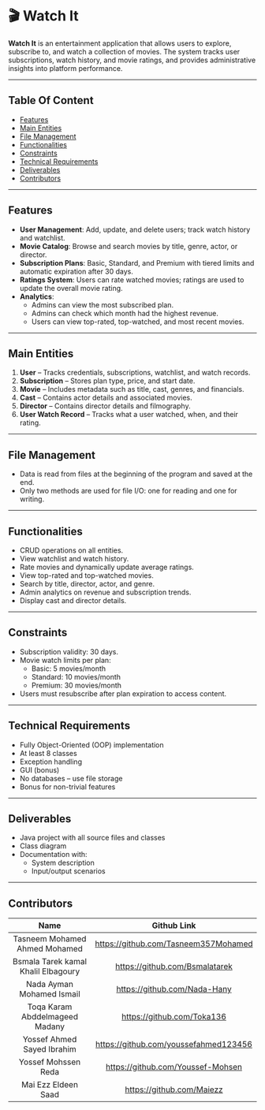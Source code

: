 
# 🎬 Watch It

**Watch It** is an entertainment application that allows users to explore, subscribe to, and watch a collection of movies. The system tracks user subscriptions, watch history, and movie ratings, and provides administrative insights into platform performance.

---
## Table Of Content
- [Features](#features)
- [Main Entities](#main-entities)
- [File Management](#file-management)
- [Functionalities](#functionalities)
- [Constraints](#constraints)
- [Technical Requirements](#technical-requirements)
- [Deliverables](#deliverables)
- [Contributors](#contributors)

---
## Features

- **User Management**: Add, update, and delete users; track watch history and watchlist.
- **Movie Catalog**: Browse and search movies by title, genre, actor, or director.
- **Subscription Plans**: Basic, Standard, and Premium with tiered limits and automatic expiration after 30 days.
- **Ratings System**: Users can rate watched movies; ratings are used to update the overall movie rating.
- **Analytics**:
  - Admins can view the most subscribed plan.
  - Admins can check which month had the highest revenue.
  - Users can view top-rated, top-watched, and most recent movies.

---

## Main Entities

1. **User** – Tracks credentials, subscriptions, watchlist, and watch records.
2. **Subscription** – Stores plan type, price, and start date.
3. **Movie** – Includes metadata such as title, cast, genres, and financials.
4. **Cast** – Contains actor details and associated movies.
5. **Director** – Contains director details and filmography.
6. **User Watch Record** – Tracks what a user watched, when, and their rating.

---

## File Management

- Data is read from files at the beginning of the program and saved at the end.
- Only two methods are used for file I/O: one for reading and one for writing.

---

## Functionalities

- CRUD operations on all entities.
- View watchlist and watch history.
- Rate movies and dynamically update average ratings.
- View top-rated and top-watched movies.
- Search by title, director, actor, and genre.
- Admin analytics on revenue and subscription trends.
- Display cast and director details.

---

## Constraints

- Subscription validity: 30 days.
- Movie watch limits per plan:
  - Basic: 5 movies/month
  - Standard: 10 movies/month
  - Premium: 30 movies/month
- Users must resubscribe after plan expiration to access content.

---

## Technical Requirements

- Fully Object-Oriented (OOP) implementation
- At least 8 classes
- Exception handling
- GUI (bonus)
- No databases – use file storage
- Bonus for non-trivial features

---

## Deliverables

- Java project with all source files and classes
- Class diagram
- Documentation with:
  - System description
  - Input/output scenarios

---

## Contributors
|                   Name                    |     Github Link   |
| :---------------------------------------: | :--------: |
|     Tasneem Mohamed Ahmed Mohamed      |https://github.com/Tasneem357Mohamed |
| Bsmala Tarek kamal Khalil Elbagoury | https://github.com/Bsmalatarek |
|      Nada Ayman Mohamed Ismail      | https://github.com/Nada-Hany |
|          Toqa Karam Abddelmageed Madany        | https://github.com/Toka136 |
|           Yossef Ahmed Sayed Ibrahim         | https://github.com/youssefahmed123456 |
|       Yossef Mohssen Reda      | https://github.com/Youssef-Mohsen |
|       Mai Ezz Eldeen Saad      |      https://github.com/Maiezz      |

